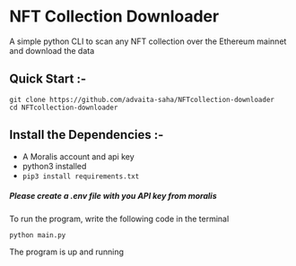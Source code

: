 # NFT Collection Downloader
A simple python CLI to scan any NFT collection over the Ethereum mainnet and download the data


## Quick Start :-
```
git clone https://github.com/advaita-saha/NFTcollection-downloader
cd NFTcollection-downloader
```

## Install the Dependencies :-
* A Moralis account and api key
* python3 installed
* ```pip3 install requirements.txt```


##### Please create a .env file with you API key from moralis

To run the program, write the following code in the terminal

    python main.py

The program is up and running